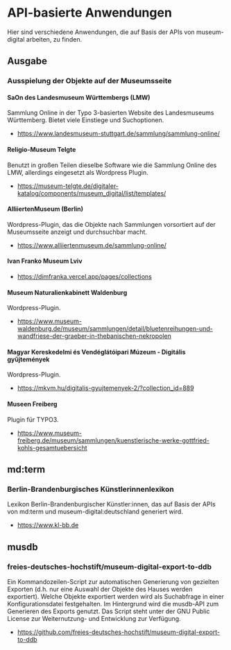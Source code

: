 # API-basierte Anwendungen

Hier sind verschiedene Anwendungen, die auf Basis der APIs von museum-digital arbeiten, zu finden.

## Ausgabe

### Ausspielung der Objekte auf der Museumsseite

#### SaOn des Landesmuseum Württembergs (LMW)

Sammlung Online in der Typo 3-basierten Website des Landesmuseums Württemberg. Bietet viele Einstiege und Suchoptionen.

- <https://www.landesmuseum-stuttgart.de/sammlung/sammlung-online/>

#### Religio-Museum Telgte

Benutzt in großen Teilen dieselbe Software wie die Sammlung Online des LMW, allerdings eingesetzt als Wordpress Plugin.

- <https://museum-telgte.de/digitaler-katalog/components/museum_digital/list/templates/>

#### AlliiertenMuseum (Berlin)

Wordpress-Plugin, das die Objekte nach Sammlungen vorsortiert auf der Museumsseite anzeigt und durchsuchbar macht.

- <https://www.alliiertenmuseum.de/sammlung-online/>

#### Ivan Franko Museum Lviv

- <https://dimfranka.vercel.app/pages/collections>

#### Museum Naturalienkabinett Waldenburg

Wordpress-Plugin.

- <https://www.museum-waldenburg.de/museum/sammlungen/detail/bluetenreihungen-und-wandfriese-der-graeber-in-thebanischen-nekropolen>

#### Magyar Kereskedelmi és Vendéglátóipari Múzeum - Digitális gyűjtemények

Wordpress-Plugin.

- <https://mkvm.hu/digitalis-gyujtemenyek-2/?collection_id=889>

#### Museen Freiberg

Plugin für TYPO3.

- <https://www.museum-freiberg.de/museum/sammlungen/kuenstlerische-werke-gottfried-kohls-gesamtuebersicht>

## md:term

### Berlin-Brandenburgisches Künstlerinnenlexikon

Lexikon Berlin-Brandenburgischer Künstler:innen, das auf Basis der APIs von md:term und museum-digital:deutschland generiert wird.

- <https://www.kl-bb.de>

## musdb

### freies-deutsches-hochstift/museum-digital-export-to-ddb

Ein Kommandozeilen-Script zur automatischen Generierung von gezielten Exporten (d.h. nur eine Auswahl der Objekte des Hauses werden exportiert). Welche Objekte exportiert werden wird als Suchabfrage  in einer Konfigurationsdatei festgehalten. Im Hintergrund wird die musdb-API zum Generieren des Exports genutzt. Das Script steht unter der GNU Public License zur Weiternutzung- und Entwicklung zur Verfügung.

- <https://github.com/freies-deutsches-hochstift/museum-digital-export-to-ddb>
